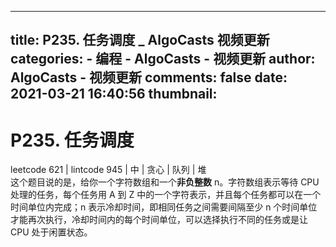 
---
title: P235. 任务调度 _ AlgoCasts 视频更新
categories: 
    - 编程
    - AlgoCasts - 视频更新
author: AlgoCasts - 视频更新
comments: false
date: 2021-03-21 16:40:56
thumbnail: 
---

<div>   
<h1>P235. 任务调度</h1><div>leetcode 621 | lintcode 945 | 中 | 贪心 | 队列 | 堆</div><div>这个题目说的是，给你一个字符数组和一个<b>非负整数</b> n。字符数组表示等待 CPU 处理的任务，每个任务用 A 到 Z 中的一个字符表示，并且每个任务都可以在一个时间单位内完成；n 表示冷却时间，即相同任务之间需要间隔至少 n 个时间单位才能再次执行，冷却时间内的每个时间单位，可以选择执行不同的任务或是让 CPU 处于闲置状态。</div>  
</div>
            